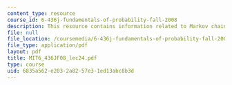 ```yaml
---
content_type: resource
course_id: 6-436j-fundamentals-of-probability-fall-2008
description: This resource contains information related to Markov chains III.
file: null
file_location: /coursemedia/6-436j-fundamentals-of-probability-fall-2008/6835a562e2032a8257e31ed13abc8b3d_MIT6_436JF08_lec24.pdf
file_type: application/pdf
layout: pdf
title: MIT6_436JF08_lec24.pdf
type: course
uid: 6835a562-e203-2a82-57e3-1ed13abc8b3d
---
```

